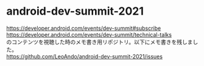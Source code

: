 # android-dev-summit-2021


https://developer.android.com/events/dev-summit#subscribe<br>
https://developer.android.com/events/dev-summit/technical-talks<br>
のコンテンツを視聴した時のメモ書き用リポジトリ。以下にメモ書きを残しました。<br>
https://github.com/LeoAndo/android-dev-summit-2021/issues
